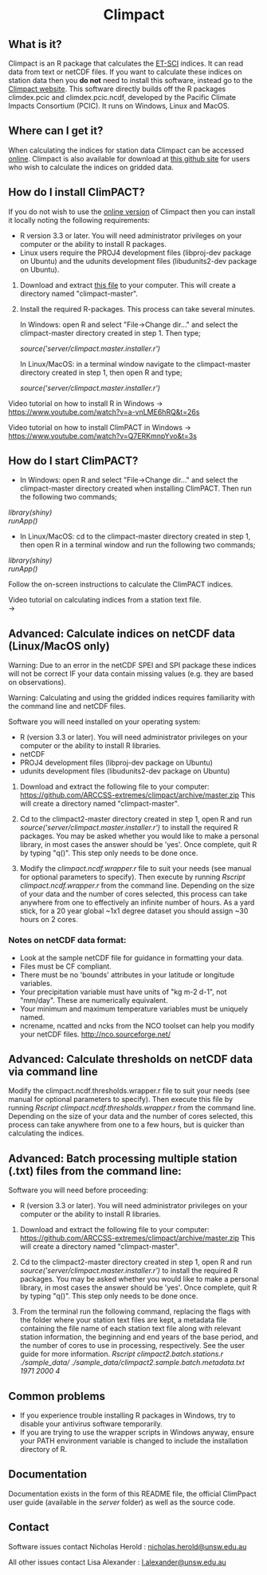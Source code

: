 
# <p align="center">Climpact</p>

##  What is it?
  
Climpact is an R package that calculates the [ET-SCI](http://www.wmo.int/pages/prog/wcp/ccl/opace/opace4/ET-SCI-4-1.php) indices. It can read 
data from text or netCDF files. If you want to calculate these indices on station data then you **do not** need to install this software, instead go to the [Climpact website](https://climpact-sci.org/get-started/). This software directly builds off the R packages climdex.pcic and climdex.pcic.ncdf, developed by the Pacific Climate Impacts Consortium (PCIC). It runs on Windows, Linux and MacOS.
  
  
##  Where can I get it?
  
When calculating the indices for station data Climpact can be accessed [online](https://climpact-sci.org/get-started/). Climpact is also available for download at [this github site](https://github.com/ARCCSS-extremes/climpact) for users who wish to calculate the indices on gridded data.


## How do I install ClimPACT?

If you do not wish to use the [online version](https://climpact-sci.org/get-started/) of Climpact then you can install it locally noting the following requirements:  
* R version 3.3 or later. You will need administrator privileges 
  on your computer or the ability to install R packages.
* Linux users require the PROJ4 development files (libproj-dev package on 
  Ubuntu) and the udunits development files (libudunits2-dev package 
  on Ubuntu).


1. Download and extract [this file](https://github.com/ARCCSS-extremes/climpact/archive/master.zip) to your computer.
   This will create a directory named "climpact-master".

2. Install the required R-packages. This process can take several minutes.

   In Windows: open R and select "File->Change dir..." and select the
   climpact-master directory created in step 1. Then type;  

   *source('server/climpact.master.installer.r')*

   In Linux/MacOS: in a terminal window navigate to the climpact-master directory created in
   step 1, then open R and type;  

   *source('server/climpact.master.installer.r')*


Video tutorial on how to install R in Windows
-> https://www.youtube.com/watch?v=a-vnLME6hRQ&t=26s

Video tutorial on how to install ClimPACT in Windows
-> https://www.youtube.com/watch?v=Q7ERKmnpYvo&t=3s


##  How do I start ClimPACT?

* In Windows: open R and select "File->Change dir..." and select the 
climpact-master directory created when installing ClimPACT. Then run the 
following two commands;  

*library(shiny)*  
*runApp()* 

* In Linux/MacOS: cd to the climpact-master directory created in
step 1, then open R in a terminal window and run the following two
commands;  

*library(shiny)*  
*runApp()* 

Follow the on-screen instructions to calculate the ClimPACT indices.

Video tutorial on calculating indices from a station text file.  
-> 


##  Advanced: Calculate indices on netCDF data (Linux/MacOS only)

Warning: Due to an error in the netCDF SPEI and SPI package these indices will not be
correct IF your data contain missing values (e.g. they are based on observations).
    
Warning: Calculating and using the gridded indices requires familiarity with the command line and netCDF files.
    
Software you will need installed on your operating system:
* R (version 3.3 or later). You will need administrator privileges on your computer or the ability to install R libraries.
* netCDF
* PROJ4 development files (libproj-dev package on Ubuntu)
* udunits development files (libudunits2-dev package on Ubuntu)

1) Download and extract the following file to your computer:
   https://github.com/ARCCSS-extremes/climpact/archive/master.zip
       This will create a directory named "climpact-master".

2) Cd to the climpact2-master directory created in step 1, open R and run 
   *source('server/climpact.master.installer.r')* to install the required R packages.
   You may be asked whether you would like to make a personal library, in 
   most cases the answer should be 'yes'. Once complete, quit R by typing
   "q()". This step only needs to be done once.

3) Modify the *climpact.ncdf.wrapper.r* file to suit your needs (see manual
   for optional parameters to specify). Then execute by running 
   *Rscript climpact.ncdf.wrapper.r* from the command line. Depending
   on the size of your data and the number of cores selected, this process
   can take anywhere from one to effectively an infinite number of hours. As a
   yard stick, for a 20 year global ~1x1 degree dataset you should assign ~30 hours
   on 2 cores.

### Notes on netCDF data format:
* Look at the sample netCDF file for guidance in formatting your
  data.
* Files must be CF compliant.
* There must be no 'bounds' attributes in your latitude or 
  longitude variables.
* Your precipitation variable must have units of "kg m-2 d-1",
  not "mm/day". These are numerically equivalent.
* Your minimum and maximum temperature variables must be 
  uniquely named.
* ncrename, ncatted and ncks from the NCO toolset can help 
  you modify your netCDF files.
  http://nco.sourceforge.net/


##  Advanced: Calculate thresholds on netCDF data via command line

Modify the climpact.ncdf.thresholds.wrapper.r file to suit your needs (see manual
for optional parameters to specify). Then execute this file by running 
*Rscript climpact.ncdf.thresholds.wrapper.r* from the command line. Depending
on the size of your data and the number of cores selected, this process
can take anywhere from one to a few hours, but is quicker than calculating 
the indices.


## Advanced: Batch processing multiple station (.txt) files from the command line:
  
Software you will need before proceeding:
* R (version 3.3 or later). You will need administrator privileges on your computer or the ability to install R libraries.

1) Download and extract the following file to your computer:
   https://github.com/ARCCSS-extremes/climpact/archive/master.zip
   This will create a directory named "climpact-master".

2) Cd to the climpact2-master directory created in step 1, open R and run 
   *source('server/climpact.master.installer.r')* to install the required R packages.
   You may be asked whether you would like to make a personal library, in 
   most cases the answer should be 'yes'. Once complete, quit R by typing
   "q()". This step only needs to be done once.
       
3) From the terminal run the following command, replacing the flags
   with the folder where your station text files are kept, a metadata file
   containing the file name of each station text file along with relevant 
   station information, the beginning and end years of the base period, and
   the number of cores to use in processing, respectively. See the user guide
   for more information.
   *Rscript climpact2.batch.stations.r ./sample_data/ ./sample_data/climpact2.sample.batch.metadata.txt 1971 2000 4*


##  Common problems

* If you experience trouble installing R packages in Windows, try to disable
  your antivirus software temporarily.
* If you are trying to use the wrapper scripts in Windows anyway, ensure your PATH
  environment variable is changed to include the installation directory of R.


##  Documentation

Documentation exists in the form of this README file, the official ClimPpact
user guide (available in the *server* folder) as well as the source code.


##  Contact
  
Software issues contact Nicholas Herold : nicholas.herold@unsw.edu.au
 
All other issues contact Lisa Alexander : l.alexander@unsw.edu.au
